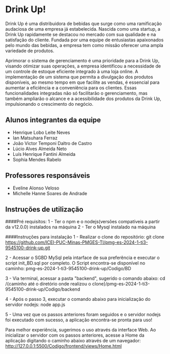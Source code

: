 # Drink Up!

Drink Up é uma distribuidora de bebidas que surge como uma ramificação audaciosa de uma empresa já estabelecida. Nascida como uma startup, a Drink Up rapidamente se destacou no mercado com sua qualidade e na satisfação do cliente. Fundada por uma equipe de entusiastas apaixonados pelo mundo das bebidas, a empresa tem como missão oferecer uma ampla variedade de produtos.

Aprimorar o sistema de gerenciamento é uma prioridade para a Drink Up, visando otimizar suas operações, a empresa identificou a necessidade de um controle de estoque eficiente integrado à uma loja online. A implementação de um sistema que permita a divulgação dos produtos disponíveis, ao mesmo tempo em que facilite as vendas, é essencial para aumentar a eficiência e a conveniência para os clientes. Essas funcionalidades integradas não só facilitarão o gerenciamento, mas também ampliarão o alcance e a acessibilidade dos produtos da Drink Up, impulsionando o crescimento do negócio.

## Alunos integrantes da equipe

* Henrique Lobo Leite Neves
* Ian Matsuhara Ferraz
* João Victor Temponi Daltro de Castro
* Lúcio Alves Almeida Neto
* Luís Henrique Fantini Almeida
* Sophia Mendes Rabelo

## Professores responsáveis

* Eveline Alonso Veloso
* Michelle Hanne Soares de Andrade

## Instruções de utilização
####Pré requisitos:
1 - Ter o npm e o nodejs(versões compatíveis a partir da v12.0.0) instalados na máquina
2 - Ter o Mysql instalado na máquina

####Instruções para instalação
1 - Realizar o clone do repositório:
git clone https://github.com/ICEI-PUC-Minas-PMGES-TI/pmg-es-2024-1-ti3-9545100-drink-up.git

2 - Acessar o SGBD MySql pela intarface de sua preferência e executar o script init_BD.sql por completo. O Script encontra-se disponível no caminho:
pmg-es-2024-1-ti3-9545100-drink-up/Codigo/BD

3 - Via terminal, acessar a pasta "backend", sugerido o comando abaixo:
cd /{caminho até o diretório onde realizou o clone}/pmg-es-2024-1-ti3-9545100-drink-up/Codigo/backend

4 - Após o passo 3, executar o comando abaixo para inicialização do servidor nodejs:
node app.js

5 - Uma vez que os passos anteriores foram seguidos e o servidor nodejs foi executado com sucesso, a aplicação encontra-se pronta para uso!

Para melhor experiência, sugerimos o uso através da interface Web. Ao inicializar o servidor com os passos anteriores, acesse a Home da aplicação digitando o caminho abaixo através de um navegador:
http://127.0.0.1:5500/Codigo/frontend/views/Home.html
